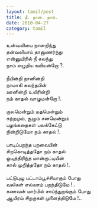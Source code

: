 ```yaml
---
layout: tamil/post
title: நீ. நான். நாம்.
date: 2010-04-27
category: tamil
---
```


உன்வலியை நானறிந்து<br/>
தன்வலியாய் தானுணர்ந்து<br/>
என்னுயிரில் நீ கலந்து<br/>
நாம் எழுதிய கவியன்றோ ?.<br/>
<br/>
நீயின்றி நானின்றி<br/>
நாமாகி கலந்தபின்<br/>
ஊனின்றி உயிரின்றி<br/>
நம் காதல் வாழுமன்றோ !.<br/>
<br/>
குலமென்றும் மதமென்றும்<br/>
சுற்றமும், சூழும் சனமென்றும்<br/>
பழங்கதைகள் பலக்கேட்டு<br/>
நின்றிடுமோ நம் காதல் !.<br/>
<br/>
பாடிப்பறந்த பறவையின்<br/>
சிறகொடித்ததோ நம் காதல்<br/>
ஓடித்திரிந்த மான்குட்டியின்<br/>
கால் முறித்ததோ நம் காதல் !.<br/>
<br/>
பட்டுபுழு பட்டாம்பூச்சியாகும் போது<br/>
வலிகள் எல்லாம் பறந்திடுமே !..<br/>
கணவன் மார்பில் சாய்ந்துறங்கும் போது<br/>
ஆயிரம் சிறகுகள் முளைத்திடுமே !..<br/>
<br/>
